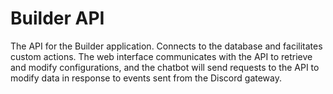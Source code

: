 # Builder API

The API for the Builder application. Connects to the database and facilitates custom actions. The web interface communicates with the API to retrieve and modify configurations, and the chatbot will send requests to the API to modify data in response to events sent from the Discord gateway.
